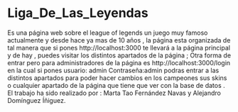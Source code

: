 # Liga_De_Las_Leyendas
 Es una página web sobre el league of legends un juego muy famoso actualmente y desde hace ya mas de 10 años , la página esta organizada de tal manera que si pones http://localhost:3000 te llevará a la página principal y de hay , puedes visitar los distintos apartados de la página ; Otra forma de entrar pero para administradores de la página es http://localhost:3000/login en la cual si pones usuario: admin Contraseña:admin podras entrar a las distintos apartados para poder hacer cambios en los campeones sus skins o cualquier apartado de la página que tiene que ver con la base de datos .
 El trabajo ha sido realizado por :
 Marta Tao Fernández Navas
 y
 Alejandro Domínguez Íñiguez.